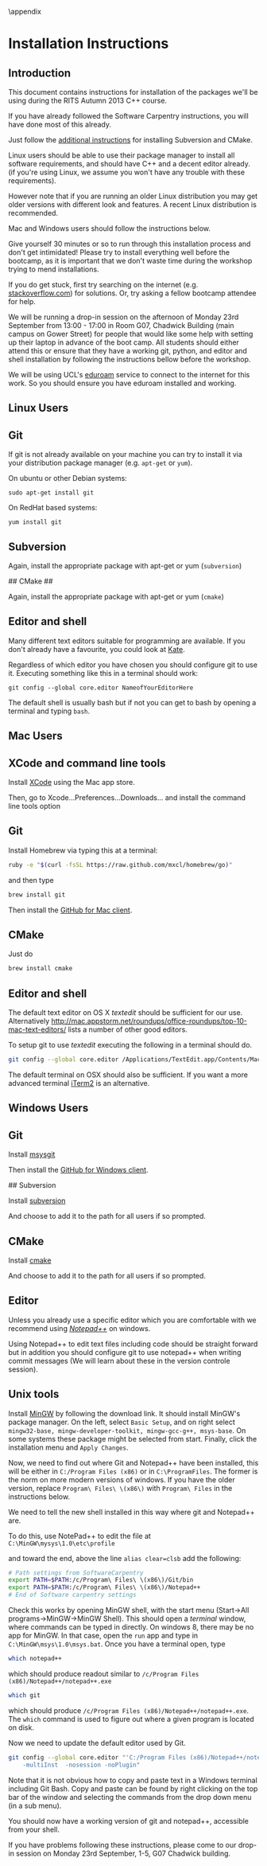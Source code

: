 \appendix 

Installation Instructions
=========================

Introduction
------------

This document contains instructions for installation of the packages
we'll be using during the RITS Autumn 2013 C++ course.

If you have already followed the Software Carpentry instructions, you will have done most of this already. 

Just follow the [additional instructions](../extra_preparation.md) for installing Subversion and CMake.

Linux users should be able to use their package manager to install all software requirements, and should have C++ and a decent editor already.
(if you're using Linux, we assume you won't have any trouble with these requirements).

However note that if you are running an older Linux distribution you may get older versions with different look and features.
A recent Linux distribution is recommended. 

Mac and Windows users should follow the instructions below.

Give yourself 30 minutes or so to run through this installation process and don't get intimidated!
Please try to install everything well before the bootcamp,
as it is important that we don't waste time during the workshop trying to mend installations. 

If you do get stuck, first try searching on the internet (e.g. [stackoverflow.com](http://stackoverflow.com)) for solutions.
Or, try asking a fellow bootcamp attendee for help.

We will be running a drop-in session on the afternoon of Monday 23rd September from 13:00 - 17:00 in Room G07,
Chadwick Building (main campus on Gower Street) for people that would like some help with setting up their laptop in 
advance of the boot camp. All students should either attend this or ensure 
that they have a working git, python, and editor and shell installation by following the instructions bellow before the workshop. 

We will be using UCL's [eduroam](http://www.ucl.ac.uk/isd/staff/wireless/eduroam) service to connect to the internet for this work. 
So you should ensure you have eduroam installed and working.

## Linux Users ##

## Git ##

If git is not already available on your machine 
you can try to install it via your distribution package manager (e.g. `apt-get` or `yum`).

On ubuntu or other Debian systems:

    sudo apt-get install git

On RedHat based systems:

    yum install git

## Subversion ##

Again, install the appropriate package with apt-get or yum (`subversion`)

## CMake ##

Again, install the appropriate package with apt-get or yum (`cmake`)

## Editor and shell ##

Many different text editors suitable for programming are available.
If you don't already have a favourite,
you could look at [Kate](http://kate-editor.org/).

Regardless of which editor you have chosen you should configure git to use it. Executing something like this in a terminal should work:

```
git config --global core.editor NameofYourEditorHere
```

The default shell is usually bash but if not you can get to bash by opening a terminal and typing `bash`.

## Mac Users ##

## XCode and command line tools ##

Install [XCode](https://itunes.apple.com/us/app/xcode/id497799835) using the Mac app store. 

Then, go to Xcode...Preferences...Downloads... and install the command line tools option

## Git ##

Install Homebrew via typing this at a terminal:

``` Bash
ruby -e "$(curl -fsSL https://raw.github.com/mxcl/homebrew/go)"
```    

and then type

``` Bash
brew install git
```


Then install the [GitHub for Mac client](http://mac.github.com).

## CMake

Just do

``` Bash
brew install cmake
```

## Editor and shell ##

The default text editor on OS X *textedit* should be sufficient for our use. Alternatively 
http://mac.appstorm.net/roundups/office-roundups/top-10-mac-text-editors/ lists a number of other good editors. 

To setup git to use *textedit* executing the following in a terminal should do.

``` Bash
git config --global core.editor /Applications/TextEdit.app/Contents/MacOS/TextEdit
```

The default terminal on OSX should also be sufficient. If you want a more advanced terminal [iTerm2](http://www.iterm2.com/) is an alternative.

## Windows Users ##

## Git ##

Install [msysgit](http://code.google.com/p/msysgit/downloads/list?q=full+installer+official+git)

Then install the [GitHub for Windows client](http://windows.github.com/).

## Subversion

Install [subversion](http://sourceforge.net/projects/win32svn/)

And choose to add it to the path for all users if so prompted.

## CMake

Install [cmake](http://www.cmake.org/cmake/resources/software.html)

And choose to add it to the path for all users if so prompted.

## Editor ##

Unless you already use a specific editor which you are comfortable with we recommend using 
[*Notepad++*](http://notepad-plus-plus.org/) on windows.

Using Notepad++ to edit text files including code should be straight forward but in addition you should configure git 
to use notepad++ when writing commit messages (We will learn about these in the version controle session).   

## Unix tools ##

Install [MinGW](http://sourceforge.net/projects/mingw/) by following the download link.
It should install MinGW's package manager. On the left, select ``Basic Setup``, and on right select
``mingw32-base, mingw-developer-toolkit, mingw-gcc-g++, msys-base``. On some systems these package
might be selected from start. Finally, click the installation menu and ``Apply Changes``. 

Now, we need to find out where Git and Notepad++ have been installed, this will be either in 
`C:/Program Files (x86)` or in `C:\ProgramFiles`. The former is the norm on more modern versions of windows.
If you have the older version, replace `Program\ Files\ \(x86\)` with `Program\ Files` in the instructions below.

We need to tell the new shell installed in this way where git and Notepad++ are.

To do this, use NotePad++ to edit the file at `C:\MinGW\mysys\1.0\etc\profile`

and toward the end, above the line `alias clear=clsb` add the following:

 ``` Bash
# Path settings from SoftwareCarpentry
export PATH=$PATH:/c/Program\ Files\ \(x86\)/Git/bin
export PATH=$PATH:/c/Program\ Files\ \(x86\)/Notepad++
# End of Software carpentry settings
```

Check this works by opening MinGW shell, with the start menu (Start->All programs->MinGW->MinGW
Shell). This should open a *terminal* window, where commands can be typed in directly. On windows 8,
there may be no app for MinGW. In that case, open the ``run`` app and type in
``C:\MinGW\msys\1.0\msys.bat``. Once you have a terminal open, type

``` Bash
which notepad++
```

which should produce readout similar to `/c/Program Files (x86)/Notepad++/notepad++.exe`

``` Bash
which git
```

which should produce `/c/Program Files (x86)/Notepad++/notepad++.exe`. The ``which`` command is used
to figure out where a given program is located on disk.

Now we need to update the default editor used by Git.

``` Bash
git config --global core.editor "'C:/Program Files (x86)/Notepad++/notepad++.exe' 
	-multiInst  -nosession -noPlugin"
```

Note that it is not obvious how to copy and paste text in a Windows terminal including Git Bash.
Copy and paste can be found by right clicking on the top bar of the window and selecting the
commands from the drop down menu (in a sub menu).  

You should now have a working version of git and notepad++, accessible from your shell.

If you have problems following these instructions, please come to our drop-in session on Monday 23rd September, 1-5, 
G07 Chadwick building.
